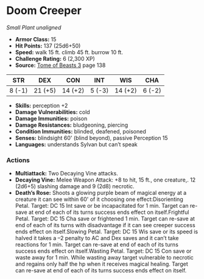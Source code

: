 # Doom Creeper

*Small* *Plant* *unaligned*

- **Armor Class:** 15
- **Hit Points:** 137 (25d6+50)
- **Speed:** walk 15 ft. climb 45 ft. burrow 10 ft.
- **Challenge Rating:** 6 (2,300 XP)
- **Source:** [Tome of Beasts 3](https://koboldpress.com/kpstore/product/tome-of-beasts-3-for-5th-edition/) page 138

| STR | DEX | CON | INT | WIS | CHA |
| --- | --- | --- | --- | --- | --- |
| 8 (-1) | 21 (+5) | 14 (+2) | 5 (-3) | 14 (+2) | 6 (-2) |

- **Skills:** perception +2
- **Damage Vulnerabilities:** cold
- **Damage Immunities:** poison
- **Damage Resistances:** bludgeoning, piercing
- **Condition Immunities:** blinded, deafened, poisoned
- **Senses:** blindsight 60' (blind beyond), passive Perception 15
- **Languages:** understands Sylvan but can’t speak

### Actions

- **Multiattack:** Two Decaying Vine attacks.
- **Decaying Vine:** Melee Weapon Attack: +8 to hit, 15 ft., one creature,. 12 (2d6+5) slashing damage and 9 (2d8) necrotic.
- **Death’s Rose:** Shoots a glowing purple beam of magical energy at a creature it can see within 60' of it choosing one effect:Disorienting Petal. Target: DC 15 Int save or be incapacitated for 1 min. Target can re-save at end of each of its turns success ends effect on itself.Frightful Petal. Target: DC 15 Cha save or frightened 1 min. Target can re-save at end of each of its turns with disadvantage if it can see creeper success ends effect on itself.Slowing Petal. Target: DC 15 Wis save or its speed is halved it takes a –2 penalty to AC and Dex saves and it can’t take reactions for 1 min. Target can re-save at end of each of its turns success ends effect on itself.Wasting Petal. Target: DC 15 Con save or waste away for 1 min. While wasting away target vulnerable to necrotic and regains only half the hp when it receives magical healing. Target can re-save at end of each of its turns success ends effect on itself.


